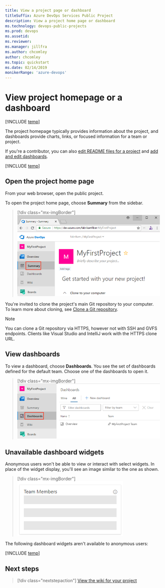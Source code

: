 ```yaml
---
title: View a project page or dashboard
titleSuffix: Azure DevOps Services Public Project
description: View a project home page or dashboard 
ms.technology: devops-public-projects
ms.prod: devops
ms.assetid:
ms.reviewer: 
ms.manager: jillfra
ms.author: chcomley
author: chcomley
ms.topic: quickstart
ms.date: 02/14/2019
monikerRange: 'azure-devops'
---
```


# View project homepage or a dashboard

[!INCLUDE [temp](_shared/version-public-projects.md)]  

The project homepage typically provides information about the project, and dashboards provide charts, links, or focused information for a team or project.

If you're a contributor, you can also [edit README files for a project](../../project/wiki/project-vision-status.md) and [add and edit dashboards](../../report/dashboards/dashboards.md).  

[!INCLUDE [temp](_shared/anon-user.md)]

## Open the project home page

From your web browser, open the public project.

To open the project home page, choose **Summary** from the sidebar.

> [!div class="mx-imgBorder"]
> ![Open the Project Home Page, anonymous user](_img/project-page-vert-brn.png)

You're invited to clone the project's main Git repository to your computer. To learn more about cloning, see [Clone a Git repository](clone-git-repo-public.md).

> [!NOTE]
> You can clone a Git repository via HTTPS, however not with SSH and GVFS endpoints. Clients like Visual Studio and IntelliJ work with the HTTPS clone URL.

## View dashboards

To view a dashboard, choose **Dashboards**. You see the set of dashboards defined for the default team. Choose one of the dashboards to open it.

> [!div class="mx-imgBorder"]
> ![Open Dashboards, anonymous user](_img/open-dashboards-vert.png)

## Unavailable dashboard widgets

Anonymous users won't be able to view or interact with select widgets. In place of the widget display, you'll see an image similar to the one as shown.  

> [!div class="mx-imgBorder"]
> ![Open Dashboards, anonymous user](_img/unavailable-widget-image.png)

The following dashboard widgets aren't available to anonymous users:

[!INCLUDE [temp](_shared/unavailable-widgets.md)]  

## Next steps

> [!div class="nextstepaction"]
> [View the wiki for your project](view-wiki-public.md)

